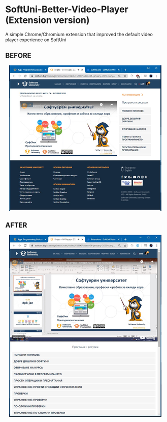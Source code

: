 # SoftUni-Better-Video-Player (Extension version)
 A simple Chrome/Chromium extension that improved the default video player experience on SoftUni

## BEFORE
<p align="center">
  <img src="./images/view_default.jpg?raw=true" width="480px" title="SoftUni-Better-Video-Player">
</p>

## AFTER
<p align="center">
  <img src="./images/view_extension.jpg?raw=true" width="480px" title="SoftUni-Better-Video-Player">
</p>
